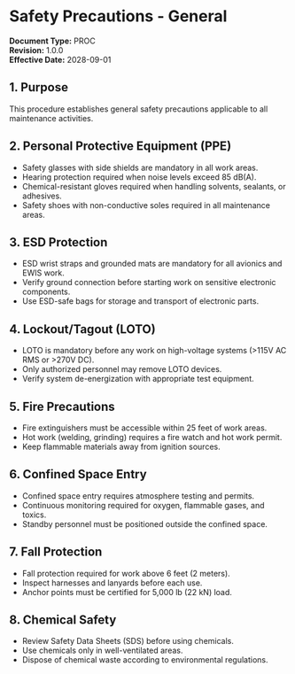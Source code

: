# Safety Precautions - General

**Document Type:** PROC  
**Revision:** 1.0.0  
**Effective Date:** 2028-09-01

## 1. Purpose
This procedure establishes general safety precautions applicable to all maintenance activities.

## 2. Personal Protective Equipment (PPE)
- Safety glasses with side shields are mandatory in all work areas.
- Hearing protection required when noise levels exceed 85 dB(A).
- Chemical-resistant gloves required when handling solvents, sealants, or adhesives.
- Safety shoes with non-conductive soles required in all maintenance areas.

## 3. ESD Protection
- ESD wrist straps and grounded mats are mandatory for all avionics and EWIS work.
- Verify ground connection before starting work on sensitive electronic components.
- Use ESD-safe bags for storage and transport of electronic parts.

## 4. Lockout/Tagout (LOTO)
- LOTO is mandatory before any work on high-voltage systems (>115V AC RMS or >270V DC).
- Only authorized personnel may remove LOTO devices.
- Verify system de-energization with appropriate test equipment.

## 5. Fire Precautions
- Fire extinguishers must be accessible within 25 feet of work areas.
- Hot work (welding, grinding) requires a fire watch and hot work permit.
- Keep flammable materials away from ignition sources.

## 6. Confined Space Entry
- Confined space entry requires atmosphere testing and permits.
- Continuous monitoring required for oxygen, flammable gases, and toxics.
- Standby personnel must be positioned outside the confined space.

## 7. Fall Protection
- Fall protection required for work above 6 feet (2 meters).
- Inspect harnesses and lanyards before each use.
- Anchor points must be certified for 5,000 lb (22 kN) load.

## 8. Chemical Safety
- Review Safety Data Sheets (SDS) before using chemicals.
- Use chemicals only in well-ventilated areas.
- Dispose of chemical waste according to environmental regulations.
